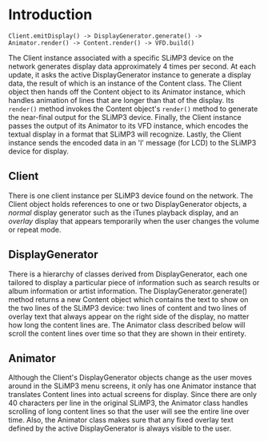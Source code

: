 # Introduction #

```
Client.emitDisplay() -> DisplayGenerator.generate() -> Animator.render() -> Content.render() -> VFD.build()
```

The Client instance associated with a specific SLiMP3 device on the network generates display data approximately 4 times per second. At each update, it asks the active DisplayGenerator instance to generate a display data, the result of which is an instance of the Content class. The Client object then hands off the Content object to its Animator instance, which handles animation of lines that are longer than that of the display. Its `render()` method invokes the Content object's `render()` method to generate the near-final output for the SLiMP3 device. Finally, the Client instance passes the output of its Animator to its VFD instance, which encodes the textual display in a format that SLiMP3 will recognize. Lastly, the Client instance sends the encoded data in an 'l' message (for LCD) to the SLiMP3 device for display.

## Client ##

There is one client instance per SLiMP3 device found on the network. The Client object holds references to one or two DisplayGenerator objects, a _normal_ display generator such as the iTunes playback display, and an _overlay_ display that appears temporarily when the user changes the volume or repeat mode.

## DisplayGenerator ##

There is a hierarchy of classes derived from DisplayGenerator, each one tailored to display a particular piece of information such as search results or album information or artist information. The DisplayGenerator.generate() method returns a new Content object which contains the text to show on the two lines of the SLiMP3 device: two lines of content and two lines of overlay text that always appear on the right side of the display, no matter how long the content lines are. The Animator class described below will scroll the content lines over time so that they are shown in their entirety.

## Animator ##

Although the Client's DisplayGenerator objects change as the user moves around in the SLiMP3 menu screens, it only has one Animator instance that translates Content lines into actual screens for display. Since there are only 40 characters per line in the original SLiMP3, the Animator class handles scrolling of long content lines so that the user will see the entire line over time. Also, the Animator class makes sure that any fixed overlay text defined by the active DisplayGenerator is always visible to the user.
